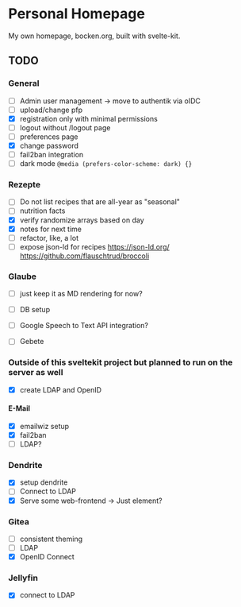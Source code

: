 # Personal Homepage

My own homepage, bocken.org, built with svelte-kit.

## TODO
### General
- [ ] Admin user management -> move to authentik via oIDC
- [ ] upload/change pfp
- [x] registration only with minimal permissions
- [ ] logout without /logout page
- [ ] preferences page
- [x] change password
- [ ] fail2ban integration
- [ ] dark mode `@media (prefers-color-scheme: dark) {}`

### Rezepte
- [ ] Do not list recipes that are all-year as "seasonal"
- [ ] nutrition facts
- [x] verify randomize arrays based on day
- [x] notes for next time
- [ ] refactor, like, a lot
- [ ] expose json-ld for recipes https://json-ld.org/ https://github.com/flauschtrud/broccoli

### Glaube
- [ ] just keep it as MD rendering for now?
- [ ] DB setup
- [ ] Google Speech to Text API integration?
- [ ] Gebete


### Outside of this sveltekit project but planned to run on the server as well
- [x] create LDAP and OpenID

#### E-Mail
- [x] emailwiz setup
- [x] fail2ban
- [ ] LDAP?

### Dendrite
- [x] setup dendrite
- [ ] Connect to LDAP
- [x] Serve some web-frontend -> Just element?

### Gitea
- [ ] consistent theming
- [ ] LDAP
- [x] OpenID Connect

### Jellyfin
- [x] connect to LDAP
